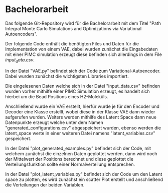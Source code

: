 # Bachelorarbeit
Das folgende Git-Repository wird für die Bachelorarbeit mit dem Titel "Path Integral Monte Carlo Simulations and Optimizations via Variational Autoencoders". 

Der folgende Code enthält die benötigten Files und Daten für die Implementation von einem VAE, dabei wurden zunächst die Eingabedaten mit einer PIMC simulation erzeugt diese befinden sich allerdings in dem File $input_data.csv$.

In der Datei "VAE.py" befindet sich der Code zum Variational-Autoencoder. Dabei wurden zunächst die wichtigsten Libraries importiert. 

Die eingelesenen Daten welche sich in der Datei "input_data.csv" befinden wurden vorher mithilfe einer PIMC Simulation erzeugt, es handelt sich hierbei um die Bead Positions eines H2-Moleküls.

Anschließend wurde ein VAE erstellt, hierfür wurde je für den Encoder und Decoder eine Klasse erstellt, wobei diese in der Klasse VAE dann wieder aufgerufen wurden. Weiters werden mithilfe des Latent Space dann neue Datenpunkte erzeugt welche unter dem Namen "generated_configurations.csv" abgespeichert wurden, ebenso werden die latent_space werte in einer weiteren Datei namens "latent_variables.csv" gespeichert.


In der Datei "plot_generated_examples.py" befindet sich der Code, mit welchem zunächst die einzelnen Daten geplottet werden, dann wird noch der Mittelwert der Positions berechnet und diese geplottet die Verteilungsfunktion sollte einer Normalverteilung entsprechen.

In der Datei "plot_latent_variables.py" befindet sich der Code um den Latent space zu plotten, es wird zunächst ein scatter Plot erstellt und anschließend die Verteilungen der beiden Variablen.
